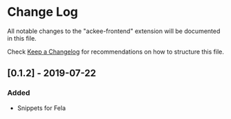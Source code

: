 # Change Log

All notable changes to the "ackee-frontend" extension will be documented in this file.

Check [Keep a Changelog](http://keepachangelog.com/) for recommendations on how to structure this file.

## [0.1.2] - 2019-07-22
### Added
- Snippets for Fela
